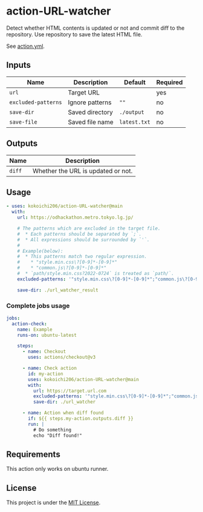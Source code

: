 # action-URL-watcher

Detect whether HTML contents is updated or not and commit diff to the repository.
Use repository to save the latest HTML file.

See [action.yml](action.yml).

## Inputs

| Name                | Description     | Default      | Required |
| ------------------- | --------------- | ------------ | -------- |
| `url`               | Target URL      |              | yes      |
| `excluded-patterns` | Ignore patterns | `""`         | no       |
| `save-dir`          | Saved directory | `./output`   | no       |
| `save-file`         | Saved file name | `latest.txt` | no       |

## Outputs

| Name   | Description                        |
| ------ | ---------------------------------- |
| `diff` | Whether the URL is updated or not. |

## Usage

```yaml
- uses: kokoichi206/action-URL-watcher@main
  with:
    url: https://odhackathon.metro.tokyo.lg.jp/

    # The patterns which are excluded in the target file.
    #  * Each patterns should be separated by `;`.
    #  * All expressions should be surrounded by `'`.
    #
    # Example(below):
    #  * This patterns match two regular expression.
    #    * "style.min.css\?[0-9]*-[0-9]*"
    #    * "common.js\?[0-9]*-[0-9]*"
    #  * `path/style.min.css?2022-0724` is treated as `path/`.
    excluded-patterns: '"style.min.css\?[0-9]*-[0-9]*";"common.js\?[0-9]*-[0-9]*"'

    save-dir: ./url_watcher_result
```

### Complete jobs usage

```yaml
jobs:
  action-check:
    name: Example
    runs-on: ubuntu-latest

    steps:
      - name: Checkout
        uses: actions/checkout@v3

      - name: Check action
        id: my-action
        uses: kokoichi206/action-URL-watcher@main
        with:
          url: https://target.url.com
          excluded-patterns: '"style.min.css\?[0-9]*-[0-9]*";"common.js\?[0-9]*-[0-9]*"'
          save-dir: ./url_watcher

      - name: Action when diff found
        if: ${{ steps.my-action.outputs.diff }}
        run: |
          # Do something
          echo "Diff found!"
```

## Requirements

This action only works on ubuntu runner.

## License

This project is under the [MIT License](./LICENSE).
